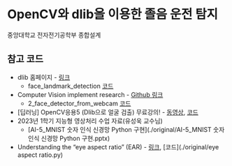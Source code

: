 # OpenCV와 dlib을 이용한 졸음 운전 탐지
중앙대학교 전자전기공학부 종합설계

## 참고 코드

- dlib 홈페이지 - [링크](http://dlib.net/)
  - face_landmark_detection [코드](http://dlib.net/face_landmark_detection.py.html)
- Computer Vision implement research - [Github 링크](https://github.com/hayunjong83/computer_vision_implement_research)
  - 2_face_detector_from_webcam [코드](https://github.com/hayunjong83/computer_vision_implement_research/blob/master/OpenCV/dlib_face_computation/2_face_detector_from_webcam/face_detector_from_webcam.py)
- [딥러닝] OpenCV응용5 (Dlib으로 얼굴 검출) 무료강의! - [동영상](https://www.youtube.com/watch?v=A0rPQ41-a84), [코드](./original/[딥러닝]_OpenCV응용5_(Dlib으로_얼굴_검출)_무료강의!/untitled1.py)
- 2023년 1학기 지능형 영상처리 수업 자료(유성욱 교수님)
  - [AI-5_MNIST 숫자 인식 신경망 Python 구현](./original/AI-5_MNIST 숫자 인식 신경망 Python 구현.pptx)
- Understanding the “eye aspect ratio” (EAR) - [링크](https://pyimagesearch.com/2017/04/24/eye-blink-detection-opencv-python-dlib/), [코드](./original/eye aspect ratio.py)